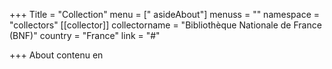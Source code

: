 +++
Title = "Collection"
menu = [" asideAbout"]
menuss = ""
namespace = "collectors"
[[collector]]
collectorname = "Bibliothèque Nationale de France (BNF)"
country = "France"
link = "#"

+++
About contenu en